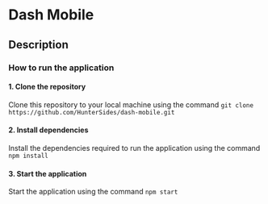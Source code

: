# Dash Mobile

## Description

### How to run the application

#### 1. Clone the repository
Clone this repository to your local machine using the command `git clone https://github.com/HunterSides/dash-mobile.git`

#### 2. Install dependencies
Install the dependencies required to run the application using the command `npm install`

#### 3. Start the application
Start the application using the command `npm start`

